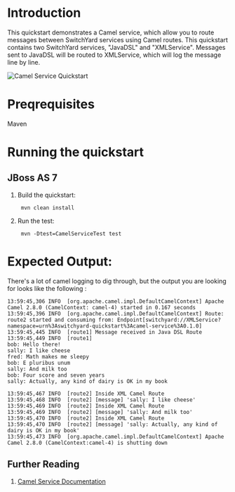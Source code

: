 Introduction
============
This quickstart demonstrates a Camel service, which allow you to route messages between SwitchYard 
services using Camel routes.    This quickstart contains two SwitchYard services, "JavaDSL" and 
"XMLService".   Messages sent to JavaDSL will be routed to XMLService, which will log the message
line by line.

![Camel Service Quickstart](https://github.com/jboss-switchyard/quickstarts/raw/master/camel-service/camel-service.jpg)

Preqrequisites 
==============
Maven

Running the quickstart
======================

JBoss AS 7
----------
1. Build the quickstart:

        mvn clean install

2. Run the test:

        mvn -Dtest=CamelServiceTest test

Expected Output:
================
There's a lot of camel logging to dig through, but the output you are looking
for looks like the following :

```
13:59:45,306 INFO  [org.apache.camel.impl.DefaultCamelContext] Apache Camel 2.8.0 (CamelContext: camel-4) started in 0.167 seconds  
13:59:45,396 INFO  [org.apache.camel.impl.DefaultCamelContext] Route: route2 started and consuming from: Endpoint[switchyard://XMLService?namespace=urn%3Aswitchyard-quickstart%3Acamel-service%3A0.1.0]  
13:59:45,445 INFO  [route1] Message received in Java DSL Route  
13:59:45,449 INFO  [route1]   
bob: Hello there!  
sally: I like cheese  
fred: Math makes me sleepy  
bob: E pluribus unum  
sally: And milk too  
bob: Four score and seven years  
sally: Actually, any kind of dairy is OK in my book
```
  
```
13:59:45,467 INFO  [route2] Inside XML Camel Route  
13:59:45,468 INFO  [route2] [message] 'sally: I like cheese'  
13:59:45,469 INFO  [route2] Inside XML Camel Route  
13:59:45,469 INFO  [route2] [message] 'sally: And milk too'  
13:59:45,470 INFO  [route2] Inside XML Camel Route  
13:59:45,470 INFO  [route2] [message] 'sally: Actually, any kind of dairy is OK in my book'  
13:59:45,473 INFO  [org.apache.camel.impl.DefaultCamelContext] Apache Camel 2.8.0 (CamelContext:camel-4) is shutting down
```

## Further Reading

1. [Camel Service Documentation](https://docs.jboss.org/author/display/SWITCHYARD/Camel+Services)

